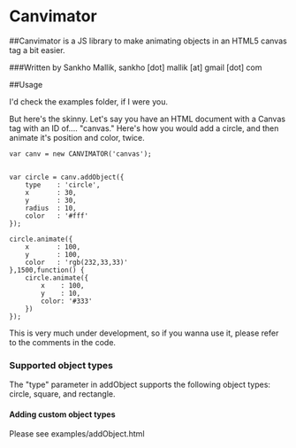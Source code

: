 # Canvimator

##Canvimator is a JS library to make animating objects in an HTML5 canvas tag a bit easier.

###Written by Sankho Mallik, sankho [dot] mallik [at] gmail [dot] com

##Usage

I'd check the examples folder, if I were you.

But here's the skinny. Let's say you have an HTML document with a Canvas tag with an ID of.... "canvas." Here's how you would add a circle, and then animate it's position and color, twice.

    var canv = new CANVIMATOR('canvas');
    
    
    var circle = canv.addObject({
        type    : 'circle',
        x       : 30,
        y       : 30,
        radius  : 10,
        color   : '#fff'
    });
    
    circle.animate({
        x       : 100,
        y       : 100,
        color   : 'rgb(232,33,33)'
    },1500,function() {
        circle.animate({
            x    : 100,
            y    : 10,
            color: '#333'
        })
    });

This is very much under development, so if you wanna use it, please refer to the comments in the code.

### Supported object types

The "type" parameter in addObject supports the following object types: circle, square, and rectangle.

#### Adding custom object types

Please see examples/addObject.html